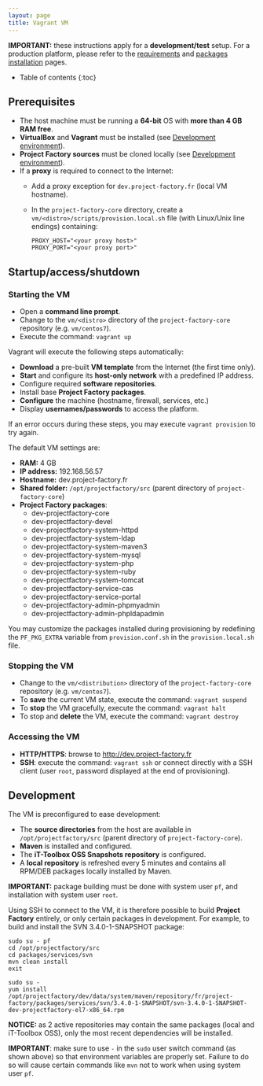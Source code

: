```yaml
---
layout: page
title: Vagrant VM
---
```


**IMPORTANT:** these instructions apply for a **development/test** setup.
For a production platform, please refer to the [requirements](../install/reqs.html) and [packages installation](../install/packages.html) pages.

- Table of contents
{:toc}

## Prerequisites

-   The host machine must be running a **64-bit** OS with **more than 4 GB RAM free**.
-   **VirtualBox** and **Vagrant** must be installed (see [Development environment](env.html)).
-   **Project Factory sources** must be cloned locally (see [Development environment](env.html)).
-   If a **proxy** is required to connect to the Internet:
    -   Add a proxy exception for `dev.project-factory.fr` (local VM hostname).
    -   In the `project-factory-core` directory, create a `vm/<distro>/scripts/provision.local.sh` file (with Linux/Unix line endings) containing:

            PROXY_HOST="<your proxy host>"
            PROXY_PORT="<your proxy port>"

## Startup/access/shutdown

### Starting the VM

-   Open a **command line prompt**.
-   Change to the `vm/<distro>` directory of the `project-factory-core` repository (e.g. `vm/centos7`).
-   Execute the command: `vagrant up`

Vagrant will execute the following steps automatically:

-   **Download** a pre-built **VM template** from the Internet (the first time only).
-   **Start** and configure its **host-only network** with a predefined IP address.
-   Configure required **software repositories**.
-   Install base **Project Factory packages**.
-   **Configure** the machine (hostname, firewall, services, etc.)
-   Display **usernames/passwords** to access the platform.

If an error occurs during these steps, you may execute `vagrant provision` to try again.

The default VM settings are:

-   **RAM:** 4 GB
-   **IP address:** 192.168.56.57
-   **Hostname:** dev.project-factory.fr
-   **Shared folder:** `/opt/projectfactory/src` (parent directory of `project-factory-core`)
-   **Project Factory packages**:
    -   dev-projectfactory-core
    -   dev-projectfactory-devel
    -   dev-projectfactory-system-httpd
    -   dev-projectfactory-system-ldap
    -   dev-projectfactory-system-maven3
    -   dev-projectfactory-system-mysql
    -   dev-projectfactory-system-php
    -   dev-projectfactory-system-ruby
    -   dev-projectfactory-system-tomcat
    -   dev-projectfactory-service-cas
    -   dev-projectfactory-service-portal
    -   dev-projectfactory-admin-phpmyadmin
    -   dev-projectfactory-admin-phpldapadmin

You may customize the packages installed during provisioning by redefining the `PF_PKG_EXTRA` variable from `provision.conf.sh` in the `provision.local.sh` file.

### Stopping the VM

-   Change to the `vm/<distribution>` directory of the `project-factory-core` repository (e.g. `vm/centos7`).
-   To **save** the current VM state, execute the command: `vagrant suspend`
-   To **stop** the VM gracefully, execute the command: `vagrant halt`
-   To stop and **delete** the VM, execute the command: `vagrant destroy`

### Accessing the VM

-   **HTTP/HTTPS**: browse to <http://dev.project-factory.fr>
-   **SSH**: execute the command: `vagrant ssh` or connect directly with a SSH client (user `root`, password displayed at the end of provisioning).

## Development

The VM is preconfigured to ease development:

-   The **source directories** from the host are available in `/opt/projectfactory/src` (parent directory of `project-factory-core`).
-   **Maven** is installed and configured.
-   The **iT-Toolbox OSS Snapshots repository** is configured.
-   A **local repository** is refreshed every 5 minutes and contains all RPM/DEB packages locally installed by Maven.

**IMPORTANT:** package building must be done with system user `pf`, and installation with system user `root`.

Using SSH to connect to the VM, it is therefore possible to build **Project Factory** entirely, or only certain packages in development.
For example, to build and install the SVN 3.4.0-1-SNAPSHOT package:

    sudo su - pf
    cd /opt/projectfactory/src
    cd packages/services/svn
    mvn clean install
    exit

    sudo su -
    yum install /opt/projectfactory/dev/data/system/maven/repository/fr/project-factory/packages/services/svn/3.4.0-1-SNAPSHOT/svn-3.4.0-1-SNAPSHOT-dev-projectfactory-el7-x86_64.rpm

**NOTICE:** as 2 active repositories may contain the same packages (local and iT-Toolbox OSS), only the most recent dependencies will be installed.

**IMPORTANT**: make sure to use `-` in the `sudo` user switch command (as shown above) so that environment variables are properly set.
Failure to do so will cause certain commands like `mvn` not to work when using system user `pf`.
